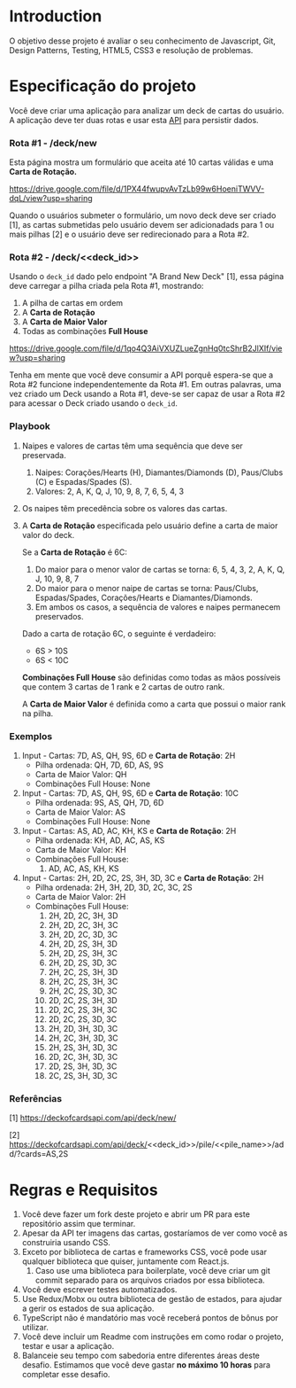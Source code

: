 # Introduction

O objetivo desse projeto é avaliar o seu conhecimento de Javascript, Git, Design Patterns, Testing, HTML5, CSS3 e resolução de problemas.

# Especificação do projeto

Você deve criar uma aplicação para analizar um deck de cartas do usuário. A aplicação deve ter duas rotas e usar esta [API](https://deckofcardsapi.com/) para persistir dados.

### Rota #1 - /deck/new

Esta página mostra um formulário que aceita até 10 cartas válidas e uma **Carta de Rotação.**

https://drive.google.com/file/d/1PX44fwupvAvTzLb99w6HoeniTWVV-dqL/view?usp=sharing

Quando o usuários submeter o formulário, um novo deck deve ser criado [1], as cartas submetidas pelo usuário devem ser adicionadads para 1 ou mais pilhas [2] e o usuário deve ser redirecionado para a Rota #2.

### Rota #2 - /deck/<<deck_id>>

Usando o `deck_id` dado pelo endpoint "A Brand New Deck" [1], essa página deve carregar a pilha criada pela Rota #1, mostrando:

1. A pilha de cartas em ordem
2. A **Carta de Rotação**
3. A **Carta de Maior Valor**
4. Todas as combinações **Full House**

https://drive.google.com/file/d/1qo4Q3AiVXUZLueZgnHq0tcShrB2JlXIf/view?usp=sharing

Tenha em mente que você deve consumir a API porquê espera-se que a Rota #2 funcione independentemente da Rota #1. Em outras palavras, uma vez criado um Deck usando a Rota #1, deve-se ser capaz de usar a Rota #2 para acessar o Deck criado usando o `deck_id`.

### Playbook

1. Naipes e valores de cartas têm uma sequência que deve ser preservada.
    1. Naipes: Corações/Hearts (H), Diamantes/Diamonds (D), Paus/Clubs (C) e Espadas/Spades (S).
    2. Valores: 2, A, K, Q, J, 10, 9, 8, 7, 6, 5, 4, 3 
2. Os naipes têm precedência sobre os valores das cartas. 
3. A **Carta de Rotação** especificada pelo usuário define a carta de maior valor do deck.

    Se a **Carta de Rotação** é 6C:

    1. Do maior para o menor valor de cartas se torna: 6, 5, 4, 3, 2, A, K, Q, J, 10, 9, 8, 7
    2. Do maior para o menor naipe de cartas se torna: Paus/Clubs, Espadas/Spades, Corações/Hearts e Diamantes/Diamonds.
    3. Em ambos os casos, a sequência de valores e naipes permanecem preservados.

    Dado a carta de rotação 6C, o seguinte é verdadeiro:

    - 6S > 10S
    - 6S < 10C

    **Combinações Full House** são definidas como todas as mãos possíveis que contem 3 cartas de 1 rank e 2 cartas de outro rank.

    A **Carta de Maior Valor** é definida como a carta que possui o maior rank na pilha.

### Exemplos

1. Input - Cartas: 7D, AS, QH, 9S, 6D e **Carta de Rotação**: 2H
    - Pilha ordenada: QH, 7D, 6D, AS, 9S
    - Carta de Maior Valor: QH
    - Combinações Full House: None
2. Input - Cartas: 7D, AS, QH, 9S, 6D e **Carta de Rotação**: 10C
    - Pilha ordenada: 9S, AS, QH, 7D, 6D
    - Carta de Maior Valor: AS
    - Combinações Full House: None
3. Input - Cartas: AS, AD, AC, KH, KS e **Carta de Rotação**: 2H
    - Pilha ordenada: KH, AD, AC, AS, KS
    - Carta de Maior Valor: KH
    - Combinações Full House:
        1. AD, AC, AS, KH, KS
4. Input - Cartas: 2H, 2D, 2C, 2S, 3H, 3D, 3C e **Carta de Rotação**: 2H
    - Pilha ordenada: 2H, 3H, 2D, 3D, 2C, 3C, 2S
    - Carta de Maior Valor: 2H
    - Combinações Full House:
        1. 2H, 2D, 2C, 3H, 3D
        2. 2H, 2D, 2C, 3H, 3C
        3. 2H, 2D, 2C, 3D, 3C
        4. 2H, 2D, 2S, 3H, 3D
        5. 2H, 2D, 2S, 3H, 3C
        6. 2H, 2D, 2S, 3D, 3C
        7. 2H, 2C, 2S, 3H, 3D
        8. 2H, 2C, 2S, 3H, 3C
        9. 2H, 2C, 2S, 3D, 3C
        10. 2D, 2C, 2S, 3H, 3D
        11. 2D, 2C, 2S, 3H, 3C
        12. 2D, 2C, 2S, 3D, 3C
        13. 2H, 2D, 3H, 3D, 3C
        14. 2H, 2C, 3H, 3D, 3C
        15. 2H, 2S, 3H, 3D, 3C
        16. 2D, 2C, 3H, 3D, 3C
        17. 2D, 2S, 3H, 3D, 3C
        18. 2C, 2S, 3H, 3D, 3C

### Referências

[1] https://deckofcardsapi.com/api/deck/new/

[2] https://deckofcardsapi.com/api/deck/<<deck_id>>/pile/<<pile_name>>/add/?cards=AS,2S

# Regras e Requisitos

1. Você deve fazer um fork deste projeto e abrir um PR para este repositório assim que terminar.
2. Apesar da API ter imagens das cartas, gostaríamos de ver como você as construiria usando CSS.
3. Exceto por biblioteca de cartas e frameworks CSS, você pode usar qualquer biblioteca que quiser, juntamente com React.js.
    1. Caso use uma biblioteca para boilerplate, você deve criar um git commit separado para os arquivos criados por essa biblioteca.
4. Você deve escrever testes automatizados.
5. Use Redux/Mobx ou outra biblioteca de gestão de estados, para ajudar a gerir os estados de sua aplicação.
6. TypeScript não é mandatório mas você receberá pontos de bônus por utilizar.
7. Você deve incluir um Readme com instruções em como rodar o projeto, testar e usar a aplicação.
8. Balanceie seu tempo com sabedoria entre diferentes áreas deste desafio. Estimamos que você deve gastar **no máximo 10 horas** para completar esse desafio.